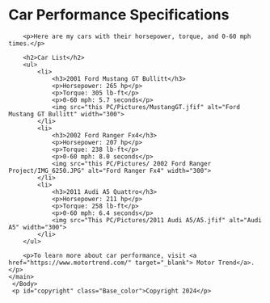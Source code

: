 <!doctype html>

<title> Basic Selectors</title>
<Body>
     <main>
        <h1>Car Performance Specifications</h1>

        <p>Here are my cars with their horsepower, torque, and 0-60 mph times.</p>

        <h2>Car List</h2>
        <ul>
            <li>
                <h3>2001 Ford Mustang GT Bullitt</h3>
                <p>Horsepower: 265 hp</p>
                <p>Torque: 305 lb-ft</p>
                <p>0-60 mph: 5.7 seconds</p>
                <img src="this PC/Pictures/MustangGT.jfif" alt="Ford Mustang GT Bullitt" width="300">
            </li>
            <li>
                <h3>2002 Ford Ranger Fx4</h3>
                <p>Horsepower: 207 hp</p>
                <p>Torque: 238 lb-ft</p>
                <p>0-60 mph: 8.0 seconds</p>
                <img src="this PC/Pictures/ 2002 Ford Ranger Project/IMG_6250.JPG" alt="Ford Ranger Fx4" width="300">
            </li>
            <li>
                <h3>2011 Audi A5 Quattro</h3>
                <p>Horsepower: 211 hp</p>
                <p>Torque: 258 lb-ft</p>
                <p>0-60 mph: 6.4 seconds</p>
                <img src="This PC/Pictures/2011 Audi A5/A5.jfif" alt="Audi A5" width="300">
            </li>
        </ul>

        <p>To learn more about car performance, visit <a href="https://www.motortrend.com/" target="_blank"> Motor Trend</a>.</p>
    </main>
     </Body>
     <p id="copyright" class="Base_color">Copyright 2024</p>
